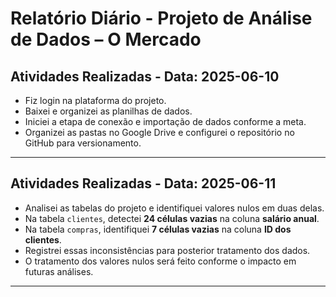 # Relatório Diário - Projeto de Análise de Dados – O Mercado


## Atividades Realizadas - Data: 2025-06-10
- Fiz login na plataforma do projeto.
- Baixei e organizei as planilhas de dados.
- Iniciei a etapa de conexão e importação de dados conforme a meta.
- Organizei as pastas no Google Drive e configurei o repositório no GitHub para versionamento.

---

## Atividades Realizadas - Data: 2025-06-11
- Analisei as tabelas do projeto e identifiquei valores nulos em duas delas.
- Na tabela `clientes`, detectei **24 células vazias** na coluna **salário anual**.
- Na tabela `compras`, identifiquei **7 células vazias** na coluna **ID dos clientes**.
- Registrei essas inconsistências para posterior tratamento dos dados.
- O tratamento dos valores nulos será feito conforme o impacto em futuras análises.

---

